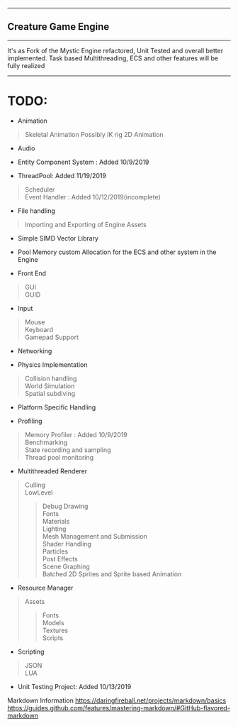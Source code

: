 

___
## Creature Game Engine
___

It's as Fork of the Mystic Engine refactored, Unit Tested and overall better implemented. Task based Multithreading, ECS and other features will be fully realized

___
# TODO:
* Animation <br>
> Skeletal Animation Possibly IK rig
> 2D Animation

* Audio <br>

* Entity Component System : Added 10/9/2019 <br>

* ThreadPool: Added 11/19/2019 <br>
> Scheduler <br>
> Event Handler : Added 10/12/2019(incomplete) <br>

* File handling <br>
> Importing and Exporting of Engine Assets <br>

* Simple SIMD Vector Library <br>


* Pool Memory custom Allocation for the ECS and other system in the Engine <br>

* Front End <br>
> GUI <br>
> GUID <br>

* Input <br>
> Mouse <br>
> Keyboard <br>
> Gamepad Support <br>

* Networking <br>

* Physics Implementation <br>
> Collision handling <br>
> World Simulation <br>
> Spatial subdiving <br>

* Platform Specific Handling  <br>

* Profiling <br>
> Memory Profiler    :         Added 10/9/2019 <br>
> Benchmarking <br>
> State recording and sampling <br>
> Thread pool monitoring <br>

* Multithreaded Renderer <br>
> Culling <br>
> LowLevel <br>
>> Debug Drawing <br>
>> Fonts <br>
>> Materials <br>
>> Lighting <br>
>> Mesh Management and Submission <br>
>> Shader Handling <br>
> Particles <br>
> Post Effects <br>
> Scene Graphing <br>
> Batched 2D Sprites and Sprite based Animation

* Resource Manager <br>
> Assets <br>
>> Fonts <br>
>> Models <br>
>> Textures <br>
>> Scripts <br>

* Scripting <br>
> JSON <br>
> LUA <br>

* Unit Testing Project: Added 10/13/2019 <br>



Markdown Information
https://daringfireball.net/projects/markdown/basics
https://guides.github.com/features/mastering-markdown/#GitHub-flavored-markdown